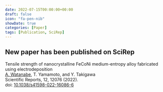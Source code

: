 ```yaml
---
date: 2022-07-15T00:00:00+00:00
draft: false
icon: "fa-pen-nib"
showDate: true
categories: [Paper]
tags: [Publication, SciRep]
---
```


## New paper has been published on SciRep

Tensile strength of nanocrystalline FeCoNi medium-entropy alloy fabricated using electrodeposition  
    <u>A. Watanabe</u>, T. Yamamoto, and Y. Takigawa  
    Scientific Reports, 12, 12076 (2022).  
    doi: [10.1038/s41598-022-16086-6](https://doi.org/10.1038/s41598-022-16086-6)

<div class="iframely-embed"><div class="iframely-responsive" style="height: 170px; padding-bottom: 0;"><a href="https://www.nature.com/articles/s41598-022-16086-6" data-iframely-url="//iframely.net/8haGQvM"></a></div></div><script async src="//iframely.net/embed.js"></script>